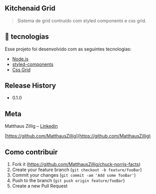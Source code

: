 ## Kitchenaid Grid
> Sistema de grid contruído com styled components e css grid.


## :rocket: tecnologias

Esse projeto foi desenvolvido com as seguintes tecnologias:

- [Node.js](https://nodejs.org/en/)
- [styled-components](https://styled-components.com/)
- [Css Grid](https://developer.mozilla.org/pt-BR/docs/Web/CSS/CSS_Grid_Layout/Basic_Concepts_of_Grid_Layout)


## Release History

* 0.1.0
 

## Meta

Matthaus Zillig – [Linkedin](https://www.linkedin.com/in/matthaus-zillig/)

[https://github.com/MatthausZillig](https://github.com/MatthausZillig)

## Como contribuir

1. Fork it (<https://github.com/MatthausZillig/chuck-norris-facts>)
2. Create your feature branch (`git checkout -b feature/fooBar`)
3. Commit your changes (`git commit -am 'Add some fooBar'`)
4. Push to the branch (`git push origin feature/fooBar`)
5. Create a new Pull Request


